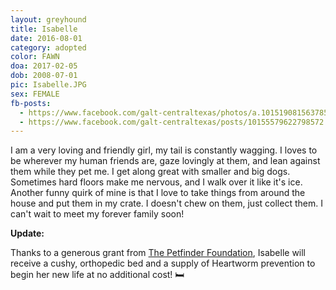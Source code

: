```yaml
---
layout: greyhound
title: Isabelle
date: 2016-08-01
category: adopted
color: FAWN
doa: 2017-02-05
dob: 2008-07-01
pic: Isabelle.JPG
sex: FEMALE
fb-posts:
  - https://www.facebook.com/galt-centraltexas/photos/a.10151908156378572.1073741834.100961113571/10155087261303572/?type=3
  - https://www.facebook.com/galt-centraltexas/posts/10155579622798572:0
---
```


I am a very loving and friendly girl, my tail is constantly wagging. I loves to be wherever my human friends are, gaze lovingly at them, and lean against them while they pet me. I get along great with smaller and big dogs. Sometimes hard floors make me nervous, and I walk over it like it's ice. Another funny quirk of mine is that I love to take things from around the house and put them in my crate. I doesn't chew on them, just collect them. I can't wait to meet my forever family soon!

**Update:**

Thanks to a generous grant from [The Petfinder Foundation](http://www.petfinderfoundation.com/), Isabelle will receive a cushy, orthopedic bed and a supply of Heartworm prevention to begin her new life at no additional cost! 🛏

